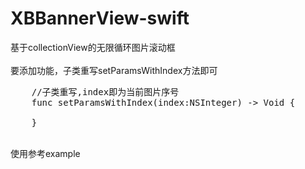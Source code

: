 # XBBannerView-swift
基于collectionView的无限循环图片滚动框</br></br>
要添加功能，子类重写setParamsWithIndex方法即可
<pre>
    //子类重写,index即为当前图片序号
    func setParamsWithIndex(index:NSInteger) -> Void {
        
    }
</pre>
</br>
使用参考example
